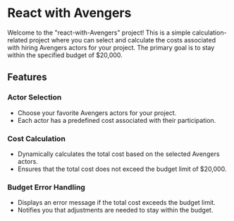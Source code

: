 # React with Avengers

Welcome to the "react-with-Avengers" project! This is a simple calculation-related project where you can select and calculate the costs associated with hiring Avengers actors for your project. The primary goal is to stay within the specified budget of $20,000.

## Features

### Actor Selection

- Choose your favorite Avengers actors for your project.
- Each actor has a predefined cost associated with their participation.

### Cost Calculation

- Dynamically calculates the total cost based on the selected Avengers actors.
- Ensures that the total cost does not exceed the budget limit of $20,000.

### Budget Error Handling

- Displays an error message if the total cost exceeds the budget limit.
- Notifies you that adjustments are needed to stay within the budget.
